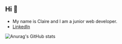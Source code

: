 ## Hi :wave:

- My name is Claire and I am a junior web developer. 
- [LinkedIn](https://www.linkedin.com/in/claire-brunel-087879211)

![Anurag's GitHub stats](https://github-readme-stats.vercel.app/api?username=xorgen&theme=dracula&show_icons=true)
